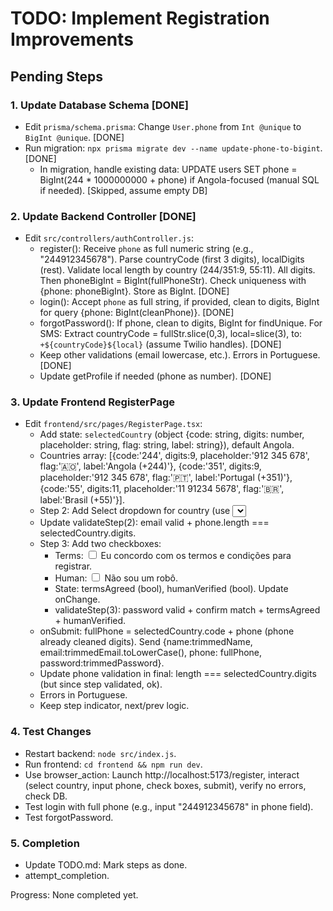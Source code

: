 # TODO: Implement Registration Improvements

## Pending Steps

### 1. Update Database Schema [DONE]
- Edit `prisma/schema.prisma`: Change `User.phone` from `Int @unique` to `BigInt @unique`. [DONE]
- Run migration: `npx prisma migrate dev --name update-phone-to-bigint`. [DONE]
  - In migration, handle existing data: UPDATE users SET phone = BigInt(244 * 1000000000 + phone) if Angola-focused (manual SQL if needed). [Skipped, assume empty DB]

### 2. Update Backend Controller [DONE]
- Edit `src/controllers/authController.js`:
  - register(): Receive `phone` as full numeric string (e.g., "244912345678"). Parse countryCode (first 3 digits), localDigits (rest). Validate local length by country (244/351:9, 55:11). All digits. Then phoneBigInt = BigInt(fullPhoneStr). Check uniqueness with {phone: phoneBigInt}. Store as BigInt. [DONE]
  - login(): Accept `phone` as full string, if provided, clean to digits, BigInt for query {phone: BigInt(cleanPhone)}. [DONE]
  - forgotPassword(): If phone, clean to digits, BigInt for findUnique. For SMS: Extract countryCode = fullStr.slice(0,3), local=slice(3), to: `+${countryCode}${local}` (assume Twilio handles). [DONE]
  - Keep other validations (email lowercase, etc.). Errors in Portuguese. [DONE]
  - Update getProfile if needed (phone as number). [DONE]

### 3. Update Frontend RegisterPage
- Edit `frontend/src/pages/RegisterPage.tsx`:
  - Add state: `selectedCountry` (object {code: string, digits: number, placeholder: string, flag: string, label: string}), default Angola.
  - Countries array: [{code:'244', digits:9, placeholder:'912 345 678', flag:'🇦🇴', label:'Angola (+244)'}, {code:'351', digits:9, placeholder:'912 345 678', flag:'🇵🇹', label:'Portugal (+351)'}, {code:'55', digits:11, placeholder:'11 91234 5678', flag:'🇧🇷', label:'Brasil (+55)'}].
  - Step 2: Add Select dropdown for country (use <select> with options including flag + label). Below, InputField for local phone, type="tel", onChange: setPhone(e.target.value.replace(/\D/g, '')), placeholder=selectedCountry.placeholder, error if length != digits.
  - Update validateStep(2): email valid + phone.length === selectedCountry.digits.
  - Step 3: Add two checkboxes:
    - Terms: <input type="checkbox" required> Eu concordo com os <Link to="/terms">termos e condições</Link> para registrar.
    - Human: <input type="checkbox" required> Não sou um robô.
    - State: termsAgreed (bool), humanVerified (bool). Update onChange.
    - validateStep(3): password valid + confirm match + termsAgreed + humanVerified.
  - onSubmit: fullPhone = selectedCountry.code + phone (phone already cleaned digits). Send {name:trimmedName, email:trimmedEmail.toLowerCase(), phone: fullPhone, password:trimmedPassword}.
  - Update phone validation in final: length === selectedCountry.digits (but since step validated, ok).
  - Errors in Portuguese.
  - Keep step indicator, next/prev logic.

### 4. Test Changes
- Restart backend: `node src/index.js`.
- Run frontend: `cd frontend && npm run dev`.
- Use browser_action: Launch http://localhost:5173/register, interact (select country, input phone, check boxes, submit), verify no errors, check DB.
- Test login with full phone (e.g., input "244912345678" in phone field).
- Test forgotPassword.

### 5. Completion
- Update TODO.md: Mark steps as done.
- attempt_completion.

Progress: None completed yet.

